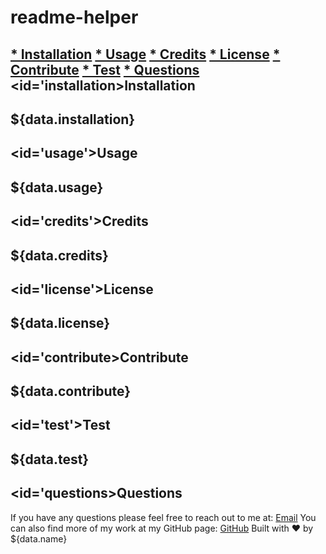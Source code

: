 # readme-helper
<a href='#installation'>* Installation</a>
  <a href='#usage'>* Usage</a>
  <a href='#credits'>* Credits</a>
  <a href='#license'>* License</a>
  <a href='#contribute'>* Contribute</a>
  <a href='#test'>* Test</a>
  <a href='#questions'>* Questions</a>
<id='installation>Installation
  --------------------------------------------------------------------------------------------------------
  ${data.installation}
  --------------------------------------------------------------------------------------------------------
  <id='usage'>Usage
  --------------------------------------------------------------------------------------------------------
  ${data.usage}
  --------------------------------------------------------------------------------------------------------
  <id='credits'>Credits
  --------------------------------------------------------------------------------------------------------
  ${data.credits}
  --------------------------------------------------------------------------------------------------------
  <id='license'>License
  --------------------------------------------------------------------------------------------------------
  ${data.license}
  --------------------------------------------------------------------------------------------------------
  <id='contribute>Contribute
  --------------------------------------------------------------------------------------------------------
  ${data.contribute}
  --------------------------------------------------------------------------------------------------------
  <id='test'>Test
  --------------------------------------------------------------------------------------------------------
  ${data.test}
  --------------------------------------------------------------------------------------------------------
  <id='questions>Questions
  --------------------------------------------------------------------------------------------------------
  If you have any questions please feel free to reach out to me at: <a href='mailto:${data.questions}'></i>Email</a>
  You can also find more of my work at my GitHub page: <a href='https://github.com/${data.github}' target='_blank'></i>GitHub</a>
  Built with ❤️ by ${data.name}
